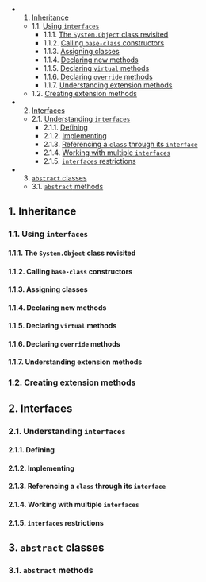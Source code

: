 <!-- vscode-markdown-toc -->
* 1. [Inheritance](#Inheritance)
	* 1.1. [Using `interfaces`](#Usinginterfaces)
		* 1.1.1. [The `System.Object` class revisited](#TheSystem.Objectclassrevisited)
		* 1.1.2. [Calling `base-class` constructors](#Callingbase-classconstructors)
		* 1.1.3. [Assigning classes](#Assigningclasses)
		* 1.1.4. [Declaring new methods](#Declaringnewmethods)
		* 1.1.5. [Declaring `virtual` methods](#Declaringvirtualmethods)
		* 1.1.6. [Declaring `override` methods](#Declaringoverridemethods)
		* 1.1.7. [Understanding extension methods](#Understandingextensionmethods)
	* 1.2. [Creating extension methods](#Creatingextensionmethods)
* 2. [Interfaces](#Interfaces)
	* 2.1. [Understanding `interfaces`](#Understandinginterfaces)
		* 2.1.1. [Defining](#Defining)
		* 2.1.2. [Implementing](#Implementing)
		* 2.1.3. [Referencing a `class` through its `interface`](#Referencingaclassthroughitsinterface)
		* 2.1.4. [Working with multiple `interfaces`](#Workingwithmultipleinterfaces)
		* 2.1.5. [`interfaces` restrictions](#interfacesrestrictions)
* 3. [`abstract` classes](#abstractclasses)
	* 3.1. [`abstract` methods](#abstractmethods)

<!-- vscode-markdown-toc-config
	numbering=true
	autoSave=true
	/vscode-markdown-toc-config -->
<!-- /vscode-markdown-toc -->


##  1. <a name='Inheritance'></a>Inheritance

###  1.1. <a name='Usinginterfaces'></a>Using `interfaces`

####  1.1.1. <a name='TheSystem.Objectclassrevisited'></a>The `System.Object` class revisited

####  1.1.2. <a name='Callingbase-classconstructors'></a>Calling `base-class` constructors

####  1.1.3. <a name='Assigningclasses'></a>Assigning classes

####  1.1.4. <a name='Declaringnewmethods'></a>Declaring new methods

####  1.1.5. <a name='Declaringvirtualmethods'></a>Declaring `virtual` methods

####  1.1.6. <a name='Declaringoverridemethods'></a>Declaring `override` methods

####  1.1.7. <a name='Understandingextensionmethods'></a>Understanding extension methods

###  1.2. <a name='Creatingextensionmethods'></a>Creating extension methods

##  2. <a name='Interfaces'></a>Interfaces 

###  2.1. <a name='Understandinginterfaces'></a>Understanding `interfaces`

####  2.1.1. <a name='Defining'></a>Defining

####  2.1.2. <a name='Implementing'></a>Implementing

####  2.1.3. <a name='Referencingaclassthroughitsinterface'></a>Referencing a `class` through its `interface`

####  2.1.4. <a name='Workingwithmultipleinterfaces'></a>Working with multiple `interfaces`

####  2.1.5. <a name='interfacesrestrictions'></a>`interfaces` restrictions

##  3. <a name='abstractclasses'></a>`abstract` classes

###  3.1. <a name='abstractmethods'></a>`abstract` methods